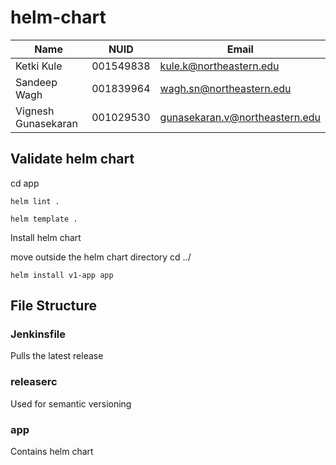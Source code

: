 # helm-chart

| Name                | NUID      | Email                          |
| ------------------- | --------- | ------------------------------ |
| Ketki Kule          | 001549838 | kule.k@northeastern.edu        |
| Sandeep Wagh        | 001839964 | wagh.sn@northeastern.edu       |
| Vignesh Gunasekaran | 001029530 | gunasekaran.v@northeastern.edu |

## Validate helm chart
cd app

```
helm lint . 
```

```
helm template .
```

Install helm chart 

move outside the helm chart directory 
 cd ../

```
helm install v1-app app
```


## File Structure

### Jenkinsfile 

Pulls the latest release

### releaserc 

Used for semantic versioning

### app

Contains helm chart


